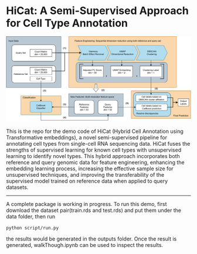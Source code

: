 # HiCat: A Semi-Supervised Approach for Cell Type Annotation

![Graphical Abstract](graphicAbstract.png)

This is the repo for the demo code of HiCat (Hybrid Cell Annotation using Transformative embeddings), a novel semi-supervised pipeline for annotating cell types from single-cell RNA sequencing data. HiCat fuses the strengths of supervised learning for known cell types with unsupervised learning to identify novel types. This hybrid approach incorporates both reference and query genomic data for feature engineering, enhancing the embedding learning process, increasing the effective sample size for unsupervised techniques, and improving the transferability of the supervised model trained on reference data when applied to query datasets.

---
A complete package is working in progress. To run this demo, first download the dataset pair(train.rds and test.rds) and put them under the data folder, then run 

```
python script/run.py
```

the results would be generated in the outputs folder. Once the result is generated, walkThough.ipynb can be used to inspect the results.